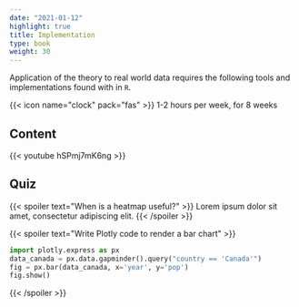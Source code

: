 ```yaml
---
date: "2021-01-12"
highlight: true
title: Implementation
type: book
weight: 30
---
```


Application of the theory to real world data requires the following tools and implementations found with in `R`.

<!--more-->

{{< icon name="clock" pack="fas" >}} 1-2 hours per week, for 8 weeks

## Content

{{< youtube hSPmj7mK6ng >}}

## Quiz

{{< spoiler text="When is a heatmap useful?" >}}
Lorem ipsum dolor sit amet, consectetur adipiscing elit.
{{< /spoiler >}}

{{< spoiler text="Write Plotly code to render a bar chart" >}}
```python
import plotly.express as px
data_canada = px.data.gapminder().query("country == 'Canada'")
fig = px.bar(data_canada, x='year', y='pop')
fig.show()
```
{{< /spoiler >}}
